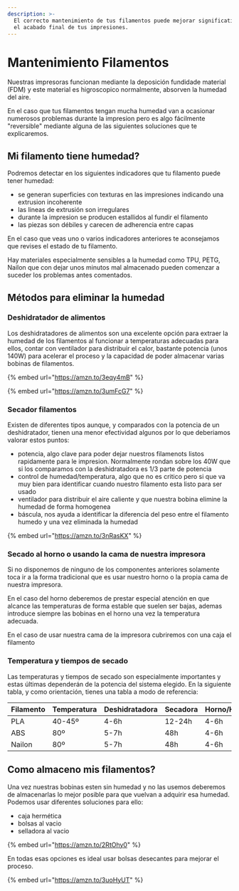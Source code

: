 ```yaml
---
description: >-
  El correcto mantenimiento de tus filamentos puede mejorar significativamente
  el acabado final de tus impresiones.
---
```


# Mantenimiento Filamentos

Nuestras impresoras funcionan mediante la deposición fundidade material \(FDM\) y este material es higroscopico normalmente, absorven la humedad del aire.

En el caso que tus filamentos tengan mucha humedad van a ocasionar numerosos problemas durante la impresion pero es algo fácilmente "reversible" mediante alguna de las siguientes soluciones que te explicaremos.

## Mi filamento tiene humedad?

Podremos detectar en los siguientes indicadores que tu filamento puede tener humedad:

* se generan superficies con texturas en las impresiones indicando una extrusion incoherente
* las lineas de extrusión son irregulares
* durante la impresion se producen estallidos al fundir el filamento
* las piezas son débiles y carecen de adherencia entre capas

En el caso que veas uno o varios indicadores anteriores te aconsejamos que revises el estado de tu filamento.

Hay materiales especialmente sensibles a la humedad como TPU, PETG, Nailon que con dejar unos minutos mal almacenado pueden comenzar a suceder los problemas antes comentados.

## Métodos para eliminar la humedad

### Deshidratador de alimentos

Los deshidratadores de alimentos son una excelente opción para extraer la humedad de los filamentos al funcionar a temperaturas adecuadas para ellos, contar con ventilador para distribuir el calor, bastante potencia \(unos 140W\) para acelerar el proceso y la capacidad de poder almacenar varias bobinas de filamentos.

{% embed url="https://amzn.to/3eqy4mB" %}

{% embed url="https://amzn.to/3umFcG7" %}

### Secador filamentos

Existen de diferentes tipos aunque, y comparados con la potencia de un deshidratador, tienen una menor efectividad algunos por lo que deberiamos valorar estos puntos:

* potencia, algo clave para poder dejar nuestros filamenots listos rapidamente para le impresion. Normalmente rondan sobre los 40W que si los comparamos con la deshidratadora es 1/3 parte de potencia
* control de humedad/temperatura, algo que no es critico pero si que va muy bien para identificar cuando nuestro filamento esta listo para ser usado
* ventilador para distribuir el aire caliente y que nuestra bobina elimine la humedad de forma homogenea
* báscula, nos ayuda a identificar la diferencia del peso entre el filamento humedo y una vez eliminada la humedad

{% embed url="https://amzn.to/3nRasKX" %}

### Secado al horno o usando la cama de nuestra impresora

Si no disponemos de ninguno de los componentes anteriores solamente toca ir a la forma tradicional que es usar nuestro horno o la propia cama de nuestra impresora.

En el caso del horno deberemos de prestar especial atención en que alcance las temperaturas de forma estable que suelen ser bajas, ademas introduce siempre las bobinas en el horno una vez la temperatura adecuada.

En el caso de usar nuestra cama de la impresora cubriremos con una caja el filamento

### Temperatura y tiempos de secado

Las temperaturas y tiempos de secado son especialmente importantes y estas últimas dependerán de la potencia del sistema elegido. En la siguiente tabla, y como orientación, tienes una tabla a modo de referencia:

| Filamento | Temperatura | Deshidratadora | Secadora | Horno/HotBed |
| :--- | :--- | :--- | :--- | :--- |
| PLA | 40-45º | 4-6h | 12-24h | 4-6h |
| ABS | 80º | 5-7h | 48h | 4-6h |
| Nailon | 80º | 5-7h | 48h | 4-6h |

## Como almaceno mis filamentos?

Una vez nuestras bobinas esten sin humedad y no las usemos deberemos de almacenarlas lo mejor posible para que vuelvan a adquirir esa humedad. Podemos usar diferentes soluciones para ello:

* caja hermética 
* bolsas al vacio
* selladora al vacio

{% embed url="https://amzn.to/2RtOhy0" %}

En todas esas opciones es ideal usar bolsas desecantes para mejorar el proceso.

{% embed url="https://amzn.to/3uoHyUT" %}



